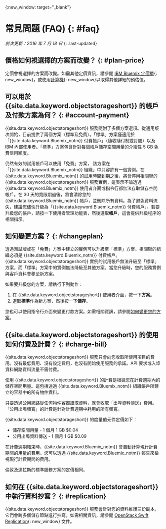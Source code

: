 {:new_window: target="_blank"}

# 常見問題 (FAQ) {: #faq} 

*前次更新：2016 年 7 月 18 日*
{: .last-updated}


## 價格如何視選擇的方案而改變？ {: #plan-price}
定價會視選擇的方案而改變。如需其他定價資訊，請參閱 [IBM Bluemix 定價單](https://console.ng.bluemix.net/pricing/){: new_window}，或使用[計算機](https://console.ng.bluemix.net/?direct=classic/#/pricing/cloudOEPaneId=pricing&paneId=pricingSheet){: new_window}以取得其他詳細的預估值。


## 可以用於 {{site.data.keyword.objectstorageshort}} 的帳戶及付款方案為何？ {: #account-payment}
{{site.data.keyword.objectstorageshort}} 服務隨附了多個方案選項。從通用版次開始，目前提供了兩個方案（標準及免費）。「標準」方案僅適用於「{{site.data.keyword.Bluemix_notm}} 付費帳戶」（隨收隨付制或訂閱）以及 IBM 內部使用者。「標準」方案包含針對每個帳戶儲存空間用量的介紹性 5 GB 免費信用額度。

仍然有效的試用帳戶可以使用「免費」方案， 該方案在「{{site.data.keyword.Bluemix_notm}} 組織」中只容許有一個實例。在 {{site.data.keyword.Bluemix_notm}} 的試用時間到期之後，將會停用相關聯的 {{site.data.keyword.objectstorageshort}} 服務實例，這表示不論透過 {{site.data.keyword.Bluemix_notm}} 使用者介面或指令行都無法存取儲存空間帳戶。在 30 天的寬限期過後，將會清除您的 {{site.data.keyword.Bluemix_notm}} 帳戶，並刪除所有資料。為了避免資料流失，建議您儘快升級為「{{site.data.keyword.Bluemix_notm}} 付費帳戶」。若要升級您的帳戶，請按一下使用者管理功能表，然後選取**帳戶**，這會提供升級程序的相關指示。

## 如何變更方案？ {: #changeplan}  
透過測試版或在「免費」方案中建立的實例可以升級至「標準」方案。相關聯的組織必須是 {{site.data.keyword.Bluemix_notm}} 付費帳戶。{{site.data.keyword.objectstorageshort}} 實例的試用帳戶無法升級至「標準」方案，而「標準」方案中的實例無法降級至其他方案。當您升級時，您的服務實例與客戶資料會移至新方案。

如果要升級您的方案，請執行下列動作：
1.	在 {{site.data.keyword.objectstorageshort}} 使用者介面，按一下**方案**。
2.	選取**標準**作為新方案，然後按一下**儲存**。

您也可以使用指令行介面來變更付款方案。如需相關資訊，請參閱[如何變更您的方案](../../pricing/index.html#changing)。


## {{site.data.keyword.objectstorageshort}} 的使用如何付費及計費？ {: #charge-bill}

{{site.data.keyword.objectstorageshort}} 服務只會向您收取所使用項目的費用。沒有最低費用、沒有設定費用，也沒有開始使用服務的承諾。API 要求或入埠資料網路資料流量不需付費。

使用 {{site.data.keyword.objectstorageshort}} 的計費是根據您在計費週期內的儲存空間用量。這包括透過 {{site.data.keyword.Bluemix_notm}} 組織帳戶所建立的容器中的所有物件資料。 

只要透過公用網路從任何物件容器讀取資料，就會收取「出埠資料傳送」費用。「公用出埠頻寬」的計費是針對計費週期中耗用的所有頻寬。

{{site.data.keyword.objectstorageshort}} 的度量值元件定價如下：
* 儲存空間用量 - 1 個月 1 GB $0.04
* 公用出埠資料傳送 - 1 個月 1 GB $0.09 

在計費週期結束時，{{site.data.keyword.Bluemix_notm}} 會自動計算現行計費期間的用量的費用。您可以透過 {{site.data.keyword.Bluemix_notm}} 報告來檢視現行計費期間的費用。

倫敦及達拉斯的標準服務方案的定價相同。

## 如何在 {{site.data.keyword.objectstorageshort}} 中執行資料抄寫？ {: #replication}
{{site.data.keyword.objectstorageshort}} 服務會針對您的資料維護三份副本，它們會跨多個儲存節點進行抄寫。如需相關資訊，請參閱 [OpenStack Swift Replication](http://docs.openstack.org/developer/swift/overview_replication.html){: new_window} 文件。

